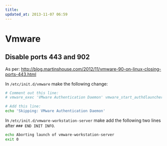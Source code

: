 ```yaml
---
title:
updated_at: 2013-11-07 06:59
---
```


# Vmware

## Disable ports 443 and 902

As per: http://blog.martinshouse.com/2012/11/vmware-90-on-linux-closing-ports-443.html

In `/etc/init.d/vmware` make the following change:

```sh
# Comment out this line:
# vmware_exec 'VMware Authentication Daemon' vmware_start_authdlauncher

# Add this line:
echo 'Skipping: VMware Authentication Daemon'
```

In `/etc/init.d/vmware-workstation-server` make add the following two lines
after `### END INIT INFO`.

```sh
echo Aborting launch of vmware-workstation-server
exit 0
```


